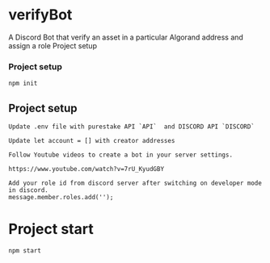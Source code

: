 # verifyBot
A Discord Bot that verify an asset in a particular Algorand address and assign a role
Project setup

### Project setup
```
npm init
```
## Project setup
```
Update .env file with purestake API `API`  and DISCORD API `DISCORD`
```
```
Update let account = [] with creator addresses
```
```
Follow Youtube videos to create a bot in your server settings.

https://www.youtube.com/watch?v=7rU_KyudGBY
```
```
Add your role id from discord server after switching on developer mode in discord.
message.member.roles.add('');

```

# Project start
```
npm start
```

